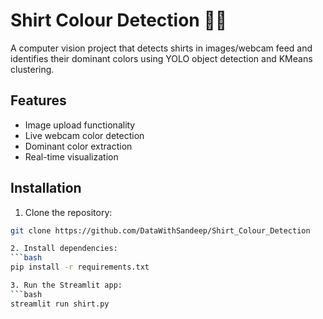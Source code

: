 # Shirt Colour Detection 👕🎨

A computer vision project that detects shirts in images/webcam feed and identifies their dominant colors using YOLO object detection and KMeans clustering.

## Features
- Image upload functionality
- Live webcam color detection
- Dominant color extraction
- Real-time visualization

## Installation

1. Clone the repository:
```bash
git clone https://github.com/DataWithSandeep/Shirt_Colour_Detection

2. Install dependencies:
```bash
pip install -r requirements.txt

3. Run the Streamlit app:
```bash
streamlit run shirt.py
